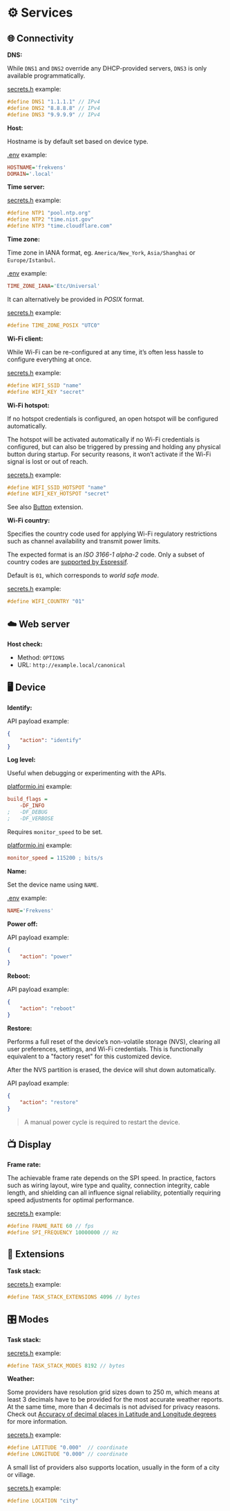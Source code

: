 # ⚙️ Services

## 🌐 Connectivity

**DNS:**

While `DNS1` and `DNS2` override any DHCP-provided servers, `DNS3` is only available programmatically.

[secrets.h](https://github.com/VIPnytt/Frekvens/blob/main/firmware/include/config/secrets.h) example:

```h
#define DNS1 "1.1.1.1" // IPv4
#define DNS2 "8.8.8.8" // IPv4
#define DNS3 "9.9.9.9" // IPv4
```

**Host:**

Hostname is by default set based on device type.

[.env](https://github.com/VIPnytt/Frekvens/blob/main/.env) example:

```ini
HOSTNAME='frekvens'
DOMAIN='.local'
```

**Time server:**

[secrets.h](https://github.com/VIPnytt/Frekvens/blob/main/firmware/include/config/secrets.h) example:

```h
#define NTP1 "pool.ntp.org"
#define NTP2 "time.nist.gov"
#define NTP3 "time.cloudflare.com"
```

**Time zone:**

Time zone in IANA format, eg. `America/New_York`, `Asia/Shanghai` or `Europe/Istanbul`.

[.env](https://github.com/VIPnytt/Frekvens/blob/main/.env) example:

```ini
TIME_ZONE_IANA='Etc/Universal'
```

It can alternatively be provided in *POSIX* format.

[secrets.h](https://github.com/VIPnytt/Frekvens/blob/main/firmware/include/config/secrets.h) example:

```h
#define TIME_ZONE_POSIX "UTC0"
```

**Wi-Fi client:**

While Wi-Fi can be re-configured at any time, it’s often less hassle to configure everything at once.

[secrets.h](https://github.com/VIPnytt/Frekvens/blob/main/firmware/include/config/secrets.h) example:

```h
#define WIFI_SSID "name"
#define WIFI_KEY "secret"
```

**Wi-Fi hotspot:**

If no hotspot credentials is configured, an open hotspot will be configured automatically.

The hotspot will be activated automatically if no Wi-Fi credentials is configured, but can also be triggered by pressing and holding any physical button during startup. For security reasons, it won’t activate if the Wi-Fi signal is lost or out of reach.

[secrets.h](https://github.com/VIPnytt/Frekvens/blob/main/firmware/include/config/secrets.h) example:

```h
#define WIFI_SSID_HOTSPOT "name"
#define WIFI_KEY_HOTSPOT "secret"
```

See also [Button](https://github.com/VIPnytt/Frekvens/wiki/Extensions#%EF%B8%8F-button) extension.

**Wi-Fi country:**

Specifies the country code used for applying Wi-Fi regulatory restrictions such as channel availability and transmit power limits.

The expected format is an *ISO 3166-1 alpha-2* code. Only a subset of country codes are [supported by Espressif](https://docs.espressif.com/projects/esp-idf/en/latest/esp32/api-reference/network/esp_wifi.html#_CPPv425esp_wifi_set_country_codePKcb).

Default is `01`, which corresponds to *world safe mode*.

[secrets.h](https://github.com/VIPnytt/Frekvens/blob/main/firmware/include/config/secrets.h) example:

```h
#define WIFI_COUNTRY "01"
```

## ☁️ Web server

**Host check:**

- Method: `OPTIONS`
- URL: `http://example.local/canonical`

## 🖥️ Device

**Identify:**

API payload example:

```json
{
    "action": "identify"
}
```

**Log level:**

Useful when debugging or experimenting with the APIs.

[platformio.ini](https://github.com/VIPnytt/Frekvens/blob/main/platformio.ini) example:

```ini
build_flags =
    -DF_INFO
;   -DF_DEBUG
;   -DF_VERBOSE
```

Requires `monitor_speed` to be set.

[platformio.ini](https://github.com/VIPnytt/Frekvens/blob/main/platformio.ini) example:

```ini
monitor_speed = 115200 ; bits/s
```

**Name:**

Set the device name using `NAME`.

[.env](https://github.com/VIPnytt/Frekvens/blob/main/.env) example:

```ini
NAME='Frekvens'
```

**Power off:**

API payload example:

```json
{
    "action": "power"
}
```

**Reboot:**

API payload example:

```json
{
    "action": "reboot"
}
```

**Restore:**

Performs a full reset of the device’s non-volatile storage (NVS), clearing all user preferences, settings, and Wi-Fi credentials.
This is functionally equivalent to a "factory reset" for this customized device.

After the NVS partition is erased, the device will shut down automatically.

API payload example:

```json
{
    "action": "restore"
}
```

> A manual power cycle is required to restart the device.

## 📺 Display

**Frame rate:**

The achievable frame rate depends on the SPI speed. In practice, factors such as wiring layout, wire type and quality, connection integrity, cable length, and shielding can all influence signal reliability, potentially requiring speed adjustments for optimal performance.

[secrets.h](https://github.com/VIPnytt/Frekvens/blob/main/firmware/include/config/secrets.h) example:

```h
#define FRAME_RATE 60 // fps
#define SPI_FREQUENCY 10000000 // Hz
```

## 🧩 Extensions

**Task stack:**

[secrets.h](https://github.com/VIPnytt/Frekvens/blob/main/firmware/include/config/secrets.h) example:

```h
#define TASK_STACK_EXTENSIONS 4096 // bytes
```

## 🎛️ Modes

**Task stack:**

[secrets.h](https://github.com/VIPnytt/Frekvens/blob/main/firmware/include/config/secrets.h) example:

```h
#define TASK_STACK_MODES 8192 // bytes
```

**Weather:**

Some providers have resolution grid sizes down to 250 m, which means at least 3 decimals have to be provided for the most accurate weather reports. At the same time, more than 4 decimals is not advised for privacy reasons. Check out [Accuracy of decimal places in Latitude and Longitude degrees](https://support.garmin.com/en-US/?faq=hRMBoCTy5a7HqVkxukhHd8) for more information.

[secrets.h](https://github.com/VIPnytt/Frekvens/blob/main/firmware/include/config/secrets.h) example:

```h
#define LATITUDE "0.000"  // coordinate
#define LONGITUDE "0.000" // coordinate
```

A small list of providers also supports location, usually in the form of a city or village.

[secrets.h](https://github.com/VIPnytt/Frekvens/blob/main/firmware/include/config/secrets.h) example:

```h
#define LOCATION "city"
```
